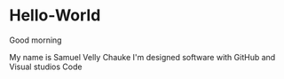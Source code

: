 # Hello-World

Good morning 

My name is Samuel Velly Chauke I'm designed software with GitHub and Visual studios Code
